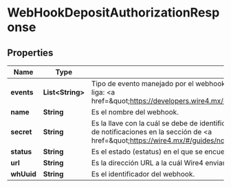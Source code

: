 # WebHookDepositAuthorizationResponse

## Properties
Name | Type | Description | Notes
------------ | ------------- | ------------- | -------------
**events** | **List&lt;String&gt;** | Tipo de evento manejado por el webhook, para mas referencia sobre los tipos de eventos soportados, revise la siguiente liga: &lt;a href&#x3D;\&quot;https://developers.wire4.mx/#section/Eventos\&quot;&gt;https://developers.wire4.mx/#section/Eventos.&lt;/a&gt; |  [optional]
**name** | **String** | Es el nombre del webhook. |  [optional]
**secret** | **String** | Es la llave con la cuál se debe de identificar que el webhook fue enviado por Wire4. Para mayor información revisar la guía de notificaciones en la sección de  &lt;a href&#x3D;\&quot;https://wire4.mx/#/guides/notificaciones\&quot;&gt;\&quot;Comprobación de firmas de Webhook\&quot;.&lt;/a&gt; |  [optional]
**status** | **String** | Es el estado (estatus) en el que se encuentra el webhook. |  [optional]
**url** | **String** | Es la dirección URL a la cuál Wire4 enviará las notificaciones cuando un evento ocurra. |  [optional]
**whUuid** | **String** |  Es el identificador del webhook. |  [optional]
